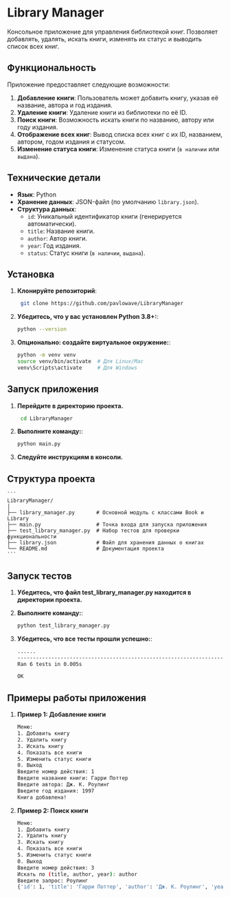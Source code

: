 # Library Manager

Консольное приложение для управления библиотекой книг. Позволяет добавлять, удалять, искать книги, изменять их статус и выводить список всех книг.

## Функциональность

Приложение предоставляет следующие возможности:
1. **Добавление книги**: Пользователь может добавить книгу, указав её название, автора и год издания.
2. **Удаление книги**: Удаление книги из библиотеки по её ID.
3. **Поиск книги**: Возможность искать книги по названию, автору или году издания.
4. **Отображение всех книг**: Вывод списка всех книг с их ID, названием, автором, годом издания и статусом.
5. **Изменение статуса книги**: Изменение статуса книги (`в наличии` или `выдана`).

## Технические детали

- **Язык**: Python
- **Хранение данных**: JSON-файл (по умолчанию `library.json`).
- **Структура данных**:
  - `id`: Уникальный идентификатор книги (генерируется автоматически).
  - `title`: Название книги.
  - `author`: Автор книги.
  - `year`: Год издания.
  - `status`: Статус книги (`в наличии`, `выдана`).

## Установка

1. **Клонируйте репозиторий**:
   ```bash
    git clone https://github.com/pavlowave/LibraryManager

2. **Убедитесь, что у вас установлен Python 3.8+:**:
    ```bash
    python --version

3. **Опционально: создайте виртуальное окружение:**:
    ```bash
    python -m venv venv
    source venv/bin/activate  # Для Linux/Mac
    venv\Scripts\activate     # Для Windows


## Запуск приложения

1. **Перейдите в директорию проекта.**
   ```bash
    cd LibraryManager

2. **Выполните команду:**:
    ```bash
    python main.py

3. **Следуйте инструкциям в консоли.**

## Структура проекта
    ```
    LibraryManager/
    │
    ├── library_manager.py       # Основной модуль с классами Book и Library
    ├── main.py                  # Точка входа для запуска приложения
    ├── test_library_manager.py  # Набор тестов для проверки функциональности
    ├── library.json             # Файл для хранения данных о книгах
    └── README.md                # Документация проекта
    ```

## Запуск тестов

1. **Убедитесь, что файл test_library_manager.py находится в директории проекта.**

2. **Выполните команду:**:
    ```bash
    python test_library_manager.py

3. **Убедитесь, что все тесты прошли успешно:**:
    ```bash
    ......
    ----------------------------------------------------------------------
    Ran 6 tests in 0.005s

    OK

    ```

## Примеры работы приложения

1. **Пример 1: Добавление книги**
    ```bash
    Меню:
    1. Добавить книгу
    2. Удалить книгу
    3. Искать книгу
    4. Показать все книги
    5. Изменить статус книги
    0. Выход
    Введите номер действия: 1
    Введите название книги: Гарри Поттер
    Введите автора: Дж. К. Роулинг
    Введите год издания: 1997
    Книга добавлена!
    ```
1. **Пример 2: Поиск книги**
    ```bash
    Меню:
    1. Добавить книгу
    2. Удалить книгу
    3. Искать книгу
    4. Показать все книги
    5. Изменить статус книги
    0. Выход
    Введите номер действия: 3
    Искать по (title, author, year): author
    Введите запрос: Роулинг
    {'id': 1, 'title': 'Гарри Поттер', 'author': 'Дж. К. Роулинг', 'year': 1997, 'status': 'в наличии'}

    ```
